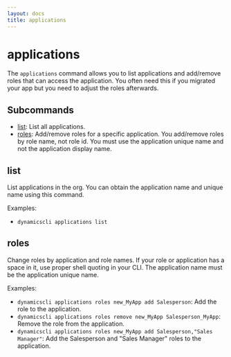 ```yaml
---
layout: docs
title: applications
---
```


# applications

The `applications` command allows you to list applications and add/remove roles
that can access the application. You often need this if you migrated your app
but you need to adjust the roles afterwards.

## Subcommands
* [list](#list): List all applications.
* [roles](#roles): Add/remove roles for a specific application. You add/remove roles by
  role name, not role id. You must use the application unique name and not the
  application display name.

## list
List applications in the org. You can obtain the application name and unique
name using this command.

Examples:
* `dynamicscli applications list`

## roles
Change roles by application and role names. If your role or application has a
space in it, use proper shell quoting in your CLI. The application name must be
the application unique name.

Examples:
* `dynamicscli applications roles new_MyApp add Salesperson`: Add the role to the application.
* `dynamicscli applications roles remove new_MyApp Salesperson_MyApp`: Remove the role from the application.
* `dynamicscli applications roles new_MyApp add Salesperson,"Sales Manager"`: Add
  the Salesperson and "Sales Manager" roles to the application.
